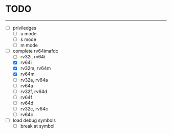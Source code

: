 # TODO

---

- [ ] priviledges
  - [ ] u mode
  - [ ] s mode
  - [ ] m mode
- [ ] complete rv64imafdc
  - [ ] rv32i, rv64i
  - [x] rv64i
  - [x] rv32m, rv64m
  - [x] rv64m
  - [ ] rv32a, rv64a
  - [ ] rv64a
  - [ ] rv32f, rv64d
  - [ ] rv64f
  - [ ] rv64d
  - [ ] rv32c, rv64c
  - [ ] rv64c
- [ ] load debug symbols
  - [ ] break at symbol
